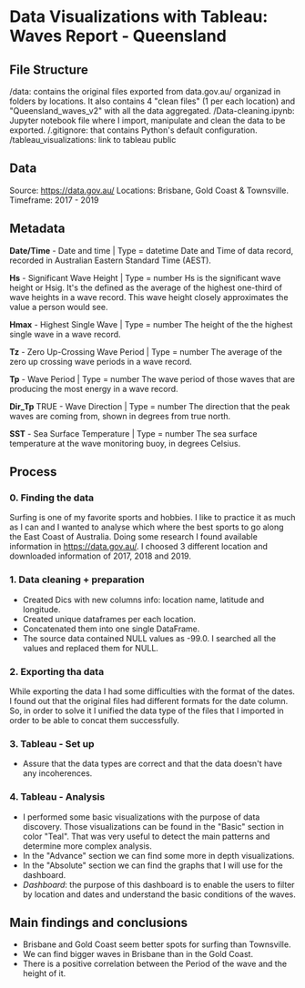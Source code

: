 # Data Visualizations with Tableau: Waves Report - Queensland

## File Structure

/data: contains the original files exported from data.gov.au/ organizad in folders by locations. It also contains 4 "clean files" (1 per each location) and "Queensland_waves_v2" with all the data aggregated. 
/Data-cleaning.ipynb: Jupyter notebook file where I import, manipulate and clean the data to be exported. 
/.gitignore: that contains Python's default configuration. 
/tableau_visualizations: link to tableau public

## Data
Source: https://data.gov.au/
Locations: Brisbane, Gold Coast & Townsville. 
Timeframe: 2017 - 2019

## Metadata

**Date/Time** - Date and time | Type = datetime
    Date and Time of data record, recorded in Australian Eastern Standard Time (AEST).

**Hs** - Significant Wave Height | Type = number
    Hs is the significant wave height or Hsig. It's the defined as the average of the highest one-third of wave heights in a wave record. This wave height closely approximates the value a person would see.

**Hmax** - Highest Single Wave | Type = number
    The height of the the highest single wave in a wave record.

**Tz** - Zero Up-Crossing Wave Period | Type = number
    The average of the zero up crossing wave periods in a wave record.

**Tp** - Wave Period | Type = number
    The wave period of those waves that are producing the most energy in a wave record.

**Dir_Tp** TRUE - Wave Direction | Type = number
    The direction that the peak waves are coming from, shown in degrees from true north.

**SST** - Sea Surface Temperature | Type = number
    The sea surface temperature at the wave monitoring buoy, in degrees Celsius.
    
## Process

### 0. Finding the data

Surfing is one of my favorite sports and hobbies. I like to practice it as much as I can and I wanted to analyse which where the best sports to go along the East Coast of Australia. Doing some research I found available information in https://data.gov.au/. I choosed 3 different location and downloaded information of 2017, 2018 and 2019. 

### 1. Data cleaning + preparation

- Created Dics with new columns info: location name, latitude and longitude. 
- Created unique dataframes per each location. 
- Concatenated them into one single DataFrame. 
- The source data contained NULL values as -99.0. I searched all the values and replaced them for NULL. 

### 2. Exporting tha data

While exporting the data I had some difficulties with the format of the dates. I found out that the original files had different formats for the date column. So, in order to solve it I unified the data type of the files that I imported in order to be able to concat them successfully.  

### 3. Tableau - Set up 

- Assure that the data types are correct and that the data doesn't have any incoherences. 

### 4. Tableau - Analysis

- I performed some basic visualizations with the purpose of data discovery. Those visualizations can be found in the "Basic" section in color "Teal". That was very useful to detect the main patterns and determine more complex analysis. 
- In the "Advance" section we can find some more in depth visualizations. 
- In the "Absolute" section we can find the graphs that I will use for the dashboard.
- *Dashboard*: the purpose of this dashboard is to enable the users to filter by location and dates and understand the basic conditions of the waves. 

## Main findings and conclusions

- Brisbane and Gold Coast seem better spots for surfing than Townsville. 
- We can find bigger waves in Brisbane than in the Gold Coast. 
- There is a positive correlation between the Period of the wave and the height of it. 


